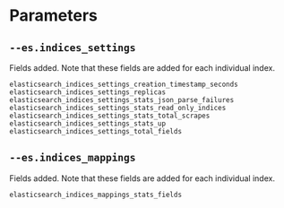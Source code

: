 # Parameters

## `--es.indices_settings`

Fields added. Note that these fields are added for each individual index.

```
elasticsearch_indices_settings_creation_timestamp_seconds
elasticsearch_indices_settings_replicas
elasticsearch_indices_settings_stats_json_parse_failures
elasticsearch_indices_settings_stats_read_only_indices
elasticsearch_indices_settings_stats_total_scrapes
elasticsearch_indices_settings_stats_up
elasticsearch_indices_settings_total_fields
```

## `--es.indices_mappings`

Fields added. Note that these fields are added for each individual index.

```
elasticsearch_indices_mappings_stats_fields
```